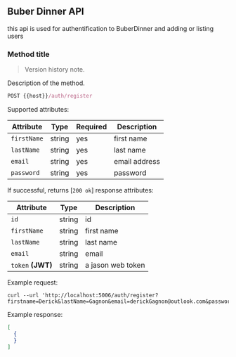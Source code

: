 ## Buber Dinner API

this api is used for authentification to BuberDinner and adding or listing users

### Method title

> Version history note.

Description of the method.

```js
POST {{host}}/auth/register
```

Supported attributes:

| Attribute                | Type     | Required | Description           |
|--------------------------|----------|----------|-----------------------|
| `firstName`              | string | yes      | first name |
| `lastName` | string | yes       | last name |
| `email`              | string | yes       | email address |
| `password`              | string | yes       | password |

If successful, returns [`200 ok`]
response attributes:

| Attribute                | Type     | Description           |
|--------------------------|----------|-----------------------|
| `id`              | string | id |
| `firstName`              | string | first name |
| `lastName`              | string | last name |
| `email`              | string | email |
| `token` **(JWT)** | string | a jason web token |

Example request:

```shell
curl --url 'http://localhost:5006/auth/register?firstname=Derick&lastName=Gagnon&email=derickGagnon@outlook.com&password=1234'
```

Example response:

```json
[
  {
  }
]
```